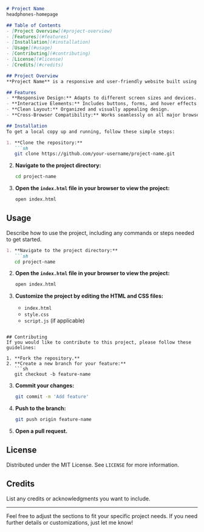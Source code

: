 
```markdown
# Project Name
headphones-homepage

## Table of Contents
- [Project Overview](#project-overview)
- [Features](#features)
- [Installation](#installation)
- [Usage](#usage)
- [Contributing](#contributing)
- [License](#license)
- [Credits](#credits)

## Project Overview
**Project Name** is a responsive and user-friendly website built using HTML and CSS. The project showcases modern web design practices and includes various interactive elements to enhance user experience.

## Features
- **Responsive Design:** Adapts to different screen sizes and devices.
- **Interactive Elements:** Includes buttons, forms, and hover effects.
- **Clean Layout:** Organized and visually appealing design.
- **Cross-Browser Compatibility:** Works seamlessly on all major browsers.

## Installation
To get a local copy up and running, follow these simple steps:

1. **Clone the repository:**
   ```sh
   git clone https://github.com/your-username/project-name.git
   ```

2. **Navigate to the project directory:**
   ```sh
   cd project-name
   ```

3. **Open the `index.html` file in your browser to view the project:**
   ```sh
   open index.html
   ```

## Usage
Describe how to use the project, including any commands or steps needed to get started.

```markdown
1. **Navigate to the project directory:**
   ```sh
   cd project-name
   ```

2. **Open the `index.html` file in your browser to view the project:**
   ```sh
   open index.html
   ```

3. **Customize the project by editing the HTML and CSS files:**
   - `index.html`
   - `style.css`
   - `script.js` (if applicable)
```

## Contributing
If you would like to contribute to this project, please follow these guidelines:

1. **Fork the repository.**
2. **Create a new branch for your feature:**
   ```sh
   git checkout -b feature-name
   ```

3. **Commit your changes:**
   ```sh
   git commit -m 'Add feature'
   ```

4. **Push to the branch:**
   ```sh
   git push origin feature-name
   ```

5. **Open a pull request.**

## License
Distributed under the MIT License. See `LICENSE` for more information.

## Credits
List any credits or acknowledgments you want to include.

---

Feel free to adjust the sections to fit your specific project needs. If you need further details or customizations, just let me know!